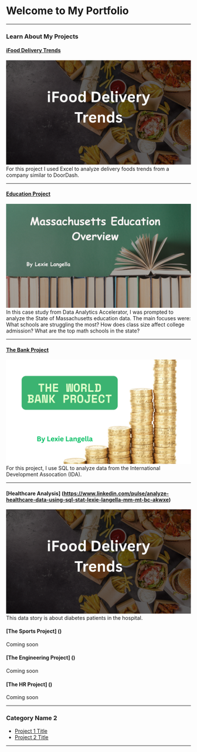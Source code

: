 # Welcome to My Portfolio

---

### Learn About My Projects

#### [iFood Delivery Trends](https://www.linkedin.com/pulse/unpacking-delivery-food-trends-insights-from-ifood-lexie-ewaze/)
[<img src="images/iFood Header.png?raw=true"/>](https://www.linkedin.com/pulse/unpacking-delivery-food-trends-insights-from-ifood-lexie-ewaze/)
For this project I used Excel to analyze delivery foods trends from a company similar to DoorDash. 

---
#### [Education Project](tableau_project.md)
[<img src="images/Massachusetts Education Overview.png?raw=true"/>](tableau_project.md)
In this case study from Data Analytics Accelerator, I was prompted to analyze the State of Massachusetts education data. The main focuses were:
What schools are struggling the most?
How does class size affect college admission?
What are the top math schools in the state? 

---
#### [The Bank Project](bank.md)
[<img src="images/The World Bank Project.png?raw=true"/>](bank.md)
For this project, I use SQL to analyze data from the International Development Assocation (IDA). 

---
#### [Healthcare Analysis] (https://www.linkedin.com/pulse/analyze-healthcare-data-using-sql-stat-lexie-langella-mm-mt-bc-akwxe)
[<img src="images/iFood Header.png?raw=true"/>](https://www.linkedin.com/pulse/analyze-healthcare-data-using-sql-stat-lexie-langella-mm-mt-bc-akwxe)
This data story is about diabetes patients in the hospital.

#### [The Sports Project] ()
Coming soon

#### [The Engineering Project] ()
Coming soon

#### [The HR Project] ()
Coming soon

---
### Category Name 2

- [Project 1 Title](http://example.com/)
- [Project 2 Title](http://example.com/)
---





